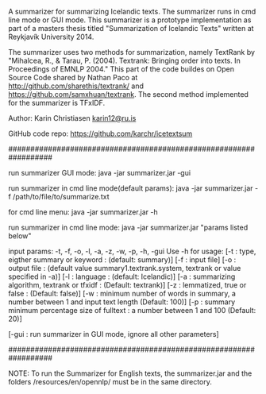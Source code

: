 A summarizer for summarizing Icelandic texts. The summarizer runs in cmd
line mode or GUI mode. This summarizer is a prototype implementation as 
part of a masters thesis titled "Summarization of Icelandic Texts"
written at Reykjavík University 2014. 

The summarizer uses two methods for summarization, namely TextRank by 
"Mihalcea, R., & Tarau, P. (2004). Textrank: Bringing order into texts. 
In Proceedings of EMNLP 2004." This part of the code buildes on Open 
Source Code shared by Nathan Paco at http://github.com/sharethis/textrank/ 
and https://github.com/samxhuan/textrank. The second method implemented 
for the summarizer is TFxIDF.
 
Author:
  Karin Christiasen    karin12@ru.is

GitHub code repo:
  https://github.com/karchr/icetextsum


##################################################################

run summarizer GUI mode:
	java -jar summarizer.jar -gui

run summarizer in cmd line mode(default params):
	java -jar summarizer.jar -f /path/to/file/to/summarize.txt

for cmd line menu:
	java -jar summarizer.jar -h

run summarizer in cmd line mode:
	java -jar summarizer.jar "params listed below"

input params: -t, -f, -o, -l, -a, -z, -w, -p, -h, -gui
  Use -h for usage: 
  [-t : type, eigther summary or keyword : (default: summary)]
  [-f : input file]
  [-o : output file : (default value summary1.textrank.system, textrank or value specified in -a)]
  [-l : language : (default: Icelandic)]
  [-a : summarizing algorithm, textrank or tfxidf : (Default: textrank)]
  [-z : lemmatized, true or false : (Default: false)]
  [-w : minimum number of words in summary, a number between 1 and input text length (Default: 100)]
  [-p : summary minimum percentage size of fulltext : a number between 1 and 100 (Default: 20)]
    	
  [-gui : run summarizer in GUI mode, ignore all other parameters]

##################################################################

NOTE: To run the Summarizer for English texts, the summarizer.jar and
the folders /resources/en/opennlp/ must be in the same directory.

